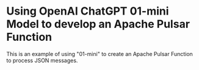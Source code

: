 # Using OpenAI ChatGPT 01-mini Model to develop an Apache Pulsar Function

This is an example of using "01-mini" to create an Apache Pulsar Function to process JSON messages.